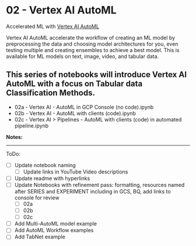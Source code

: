 # 02 - Vertex AI AutoML
Accelerated ML with [Vertex AI AutoML](https://cloud.google.com/vertex-ai/docs/start/automl-model-types)

Vertex AI AutoML accelerate the workflow of creating an ML model by preprocessing the data and choosing model architectures for you, even testing multiple and creating ensembles to achieve a best model.  This is available for ML models on text, image, video, and tabular data.  

## This series of notebooks will introduce Vertex AI AutoML with a focus on Tabular data Classification Methods.
- 02a - Vertex AI - AutoML in GCP Console (no code).ipynb
- 02b - Vertex AI - AutoML with clients (code).ipynb
- 02c - Vertex AI > Pipelines - AutoML with clients (code) in automated pipeline.ipynb

**Notes:**




---
ToDo:
- [ ] Update notebook naming
    - [ ] Update links in YouTube Video descriptions
- [ ] Update readme with hyperlinks
- [ ] Update Notebooks with refinement pass: formatting, resources named after SERIES and EXPERIMENT including in GCS, BQ, add links to console for review
    - [ ] 02a
    - [ ] 02b
    - [ ] 02c
- [ ] Add Multi-AutoML model example
- [ ] Add AutoML Workflow examples
- [ ] Add TabNet example
